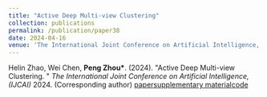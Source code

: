 ```yaml
---
title: "Active Deep Multi-view Clustering"
collection: publications
permalink: /publication/paper38
date: 2024-04-16
venue: 'The International Joint Conference on Artificial Intelligence, 2024'
---
```


Helin Zhao, Wei Chen, **Peng Zhou\***. (2024). &quot;Active Deep Multi-view Clustering. &quot; <i>The International Joint Conference on Artificial Intelligence, (IJCAI)</i> 2024. (Corresponding author) [paper](http://Doctor-Nobody.github.io/papers/IJCAI2024.pdf)[supplementary material](http://Doctor-Nobody.github.io/papers/ijcai2024-appendix)[code](https://github.com/wodedazhuozi/ADMC)